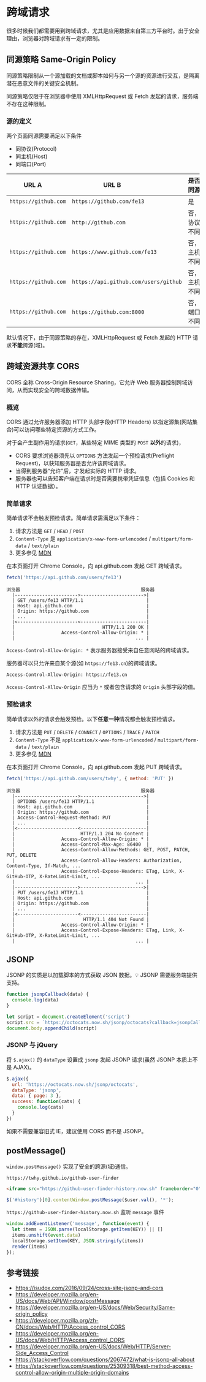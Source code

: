 # 跨域请求

很多时候我们都需要用到跨域请求，尤其是应用数据来自第三方平台时。出于安全理由，浏览器对跨域请求有一定的限制。

## 同源策略 Same-Origin Policy
同源策略限制从一个源加载的文档或脚本如何与另一个源的资源进行交互，是隔离潜在恶意文件的关键安全机制。

同源策略仅限于在浏览器中使用 XMLHttpRequest 或 Fetch 发起的请求，服务端不存在这种限制。

### 源的定义
两个页面同源需要满足以下条件
* 同协议(Protocol)
* 同主机(Host)
* 同端口(Port)

|         URL A        |               URL B                   | 是否同源     |
|:--------------------:|---------------------------------------|:------------|
| `https://github.com` | `https://github.com/fe13`             | 是          |
| `https://github.com` | `http://github.com`                   | 否，协议不同  |
| `https://github.com` | `https://www.github.com/fe13`         | 否，主机不同  |
| `https://github.com` | `https://api.github.com/users/github` | 否，主机不同  |
| `https://github.com` | `https://github.com:8000`             | 否，端口不同  |

默认情况下，由于同源策略的存在，XMLHttpRequest 或 Fetch 发起的 HTTP 请求**不能**跨源(域)。

## 跨域资源共享 CORS
CORS 全称 Cross-Origin Resource Sharing，它允许 Web 服务器控制跨域访问，从而实现安全的跨域数据传输。

### 概览
CORS 通过允许服务器添加 HTTP 头部字段(HTTP Headers) 以指定源集(网站集合)可以访问哪些特定资源的方式工作。

对于会产生副作用的请求(`GET`，某些特定 MIME 类型的 `POST` **以外**的请求)，  
* CORS 要求浏览器须先以 `OPTIONS` 方法发起一个预检请求(Preflight Request)，以获知服务器是否允许该跨域请求。
* 当得到服务器“允许”后，才发起实际的 HTTP 请求。
* 服务器也可以告知客户端在请求时是否需要携带凭证信息（包括 Cookies 和 HTTP 认证数据）。

### 简单请求
简单请求不会触发预检请求。简单请求需满足以下条件：
1. 请求方法是 `GET` / `HEAD` / `POST`
2. `Content-Type` 是 `application/x-www-form-urlencoded` / `multipart/form-data` / `text/plain`
3. 更多参见 [MDN](https://developer.mozilla.org/zh-CN/docs/Web/HTTP/Access_control_CORS)

在本页面打开 Chrome Console，向 api.github.com 发起 GET 跨域请求。
```javascript
fetch('https://api.github.com/users/fe13')
```
```
浏览器                                            服务器
  |----------------------->----------------------->|
  | GET /users/fe13 HTTP/1.1                       |
  | Host: api.github.com                           |
  | Origin: https://github.com                     |
  | ...                                            |
  |<----------------------<------------------------|
  |                                HTTP/1.1 200 OK |
  |                 Access-Control-Allow-Origin: * |
  |                                            ... |
```
`Access-Control-Allow-Origin: *` 表示服务器接受来自任意网站的跨域请求。

服务器可以只允许来自某个源(如 `https://fe13.cn`)的跨域请求。
```
Access-Control-Allow-Origin: https://fe13.cn
```
`Access-Control-Allow-Origin` 应当为 `*` 或者包含请求的 `Origin` 头部字段的值。

### 预检请求
简单请求以外的请求会触发预检。以下**任意一种**情况都会触发预检请求。
1. 请求方法是 `PUT` / `DELETE` / `CONNECT` / `OPTIONS` / `TRACE` / `PATCH`
2. `Content-Type` 不是 `application/x-www-form-urlencoded` / `multipart/form-data` / `text/plain`
3. 更多参见 [MDN](https://developer.mozilla.org/zh-CN/docs/Web/HTTP/Access_control_CORS#Preflighted_requests)

在本页面打开 Chrome Console，向 api.github.com 发起 PUT 跨域请求。
```javascript
fetch('https://api.github.com/users/twhy', { method: 'PUT' })
```
```
浏览器                                            服务器
  |----------------------->----------------------->|
  | OPTIONS /users/fe13 HTTP/1.1                   |
  | Host: api.github.com                           |
  | Origin: https://github.com                     |
  | Access-Control-Request-Method: PUT             |
  | ...                                            |
  |<----------------------<------------------------|
  |                        HTTP/1.1 204 No Content |
  |                 Access-Control-Allow-Origin: * |
  |                 Access-Control-Max-Age: 86400  |
  |                 Access-Control-Allow-Methods: GET, POST, PATCH, PUT, DELETE
  |                 Access-Control-Allow-Headers: Authorization, Content-Type, If-Match, ...
  |                 Access-Control-Expose-Headers: ETag, Link, X-GitHub-OTP, X-RateLimit-Limit, ...
  |                                            ... |
  |----------------------->----------------------->|
  | PUT /users/fe13 HTTP/1.1                       |
  | Host: api.github.com                           |
  | Origin: https://github.com                     |
  | ...                                            |
  |<----------------------<------------------------|
  |                         HTTP/1.1 404 Not Found |
  |                 Access-Control-Allow-Origin: * |
  |                 Access-Control-Expose-Headers: ETag, Link, X-GitHub-OTP, X-RateLimit-Limit, ...
  |                                            ... |
```

## JSONP
JSONP 的实质是以加载脚本的方式获取 JSON 数据。💡 JSONP 需要服务端提供支持。

```javascript
function jsonpCallback(data) {
  console.log(data)
}

let script = document.createElement('script')
script.src = `https://octocats.now.sh/jsonp/octocats?callback=jsonpCallback&_=${Date.now()}`
document.body.appendChild(script)
```

### JSONP 与 jQuery
将 `$.ajax()` 的 `dataType` 设置成 `jsonp` 发起 JSONP 请求(虽然 JSONP 本质上不是 AJAX)。
```javascript
$.ajax({
  url: 'https://octocats.now.sh/jsonp/octocats',
  dataType: 'jsonp',
  data: { page: 3 },
  success: function(cats) {
    console.log(cats)
  }
})
```
如果不需要兼容旧式 IE，建议使用 CORS 而不是 JSONP。

## postMessage()
`window.postMessage()` 实现了安全的跨源(域)通信。

`https://twhy.github.io/github-user-finder`
```html
<iframe src="https://github-user-finder-history.now.sh" frameborder="0" id="history"></iframe>
```
```javascript
$('#history')[0].contentWindow.postMessage($user.val(), '*');
```

`https://github-user-finder-history.now.sh` 监听 `message` 事件
```javascript
window.addEventListener('message', function(event) {
  let items = JSON.parse(localStorage.getItem(KEY)) || []
  items.unshift(event.data)
  localStorage.setItem(KEY, JSON.stringify(items))
  render(items)
});
```

## 参考链接
* https://isudox.com/2016/09/24/cross-site-jsonp-and-cors
* https://developer.mozilla.org/en-US/docs/Web/API/Window/postMessage
* https://developer.mozilla.org/en-US/docs/Web/Security/Same-origin_policy
* https://developer.mozilla.org/zh-CN/docs/Web/HTTP/Access_control_CORS
* https://developer.mozilla.org/en-US/docs/Web/HTTP/Access_control_CORS
* https://developer.mozilla.org/en-US/docs/Web/HTTP/Server-Side_Access_Control
* https://stackoverflow.com/questions/2067472/what-is-jsonp-all-about
* https://stackoverflow.com/questions/25309318/best-method-access-control-allow-origin-multiple-origin-domains

